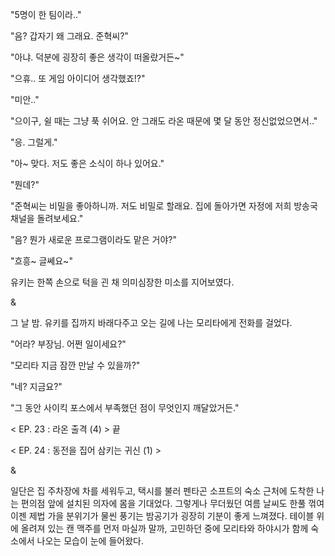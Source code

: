 "5명이 한 팀이라.." 

"음? 갑자기 왜 그래요. 준혁씨?" 

"아냐. 덕분에 굉장히 좋은 생각이 떠올랐거든~" 

"으휴.. 또 게임 아이디어 생각했죠!?" 

"미안.." 

"으이구, 쉴 때는 그냥 푹 쉬어요. 안 그래도 라온 때문에 몇 달 동안 정신없었으면서.." 

"응. 그럴게." 

"아~ 맞다. 저도 좋은 소식이 하나 있어요." 

"뭔데?" 

"준혁씨는 비밀을 좋아하니까. 저도 비밀로 할래요. 집에 돌아가면 자정에 저희 방송국 채널을 돌려보세요." 

"음? 뭔가 새로운 프로그램이라도 맡은 거야?" 

"흐흥~ 글쎄요~" 

유키는 한쪽 손으로 턱을 괸 채 의미심장한 미소를 지어보였다.

& 

그 날 밤. 유키를 집까지 바래다주고 오는 길에 나는 모리타에게 전화를 걸었다.

"어라? 부장님. 어쩐 일이세요?" 

"모리타 지금 잠깐 만날 수 있을까?" 

"네? 지금요?" 

"그 동안 사이킥 포스에서 부족했던 점이 무엇인지 깨달았거든."

< EP. 23 : 라온 출격 (4) > 끝

< EP. 24 : 동전을 집어 삼키는 귀신 (1) >

& 

일단은 집 주차장에 차를 세워두고, 택시를 불러 펜타곤 소프트의 숙소 근처에 도착한 나는 편의점 앞에 설치된 의자에 몸을 기대었다. 그렇게나 무더웠던 여름 날씨도 한풀 꺾여 이젠 제법 가을 분위기가 물씬 풍기는 밤공기가 굉장히 기분이 좋게 느껴졌다.
테이블 위에 올려져 있는 캔 맥주를 먼저 마실까 말까, 고민하던 중에 모리타와 하야시가 함께 숙소에서 나오는 모습이 눈에 들어왔다.
